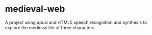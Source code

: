 medieval-web
============

A project using api.ai and HTML5 speech recognition and synthesis
to explore the medieval life of three characters.